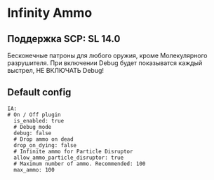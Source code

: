 # Infinity Ammo
## Поддержка SCP: SL 14.0
Бесконечные патроны для любого оружия, кроме Молекулярного разрушителя.
При включении Debug будет показыватся каждый выстрел, НЕ ВКЛЮЧАТЬ Debug!
## Default config
```
IA:
# On / Off plugin
  is_enabled: true
  # Debug mode
  debug: false
  # Drop ammo on dead
  drop_on_dying: false
  # Infinite ammo for Particle Disruptor
  allow_ammo_particle_disruptor: true
  # Maximum number of ammo. Recommended: 100
  max_ammo: 100
``` 
